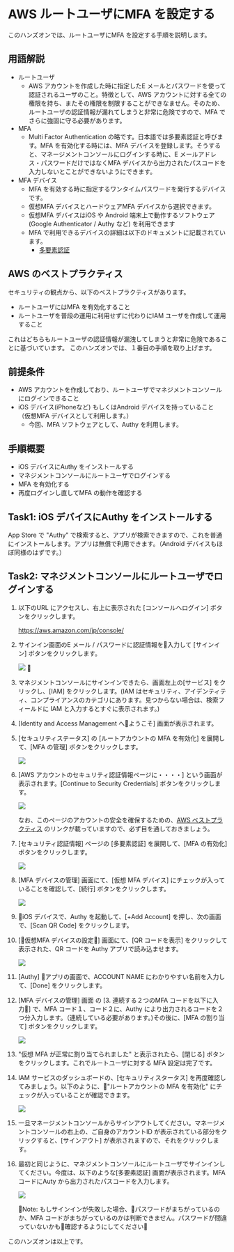 # AWS ルートユーザにMFA を設定する

このハンズオンでは、ルートユーザにMFA を設定する手順を説明します。

## 用語解説
- ルートユーザ
  - AWS アカウントを作成した時に指定したE メールとパスワードを使って認証されるユーザのこと。特徴として、AWS アカウントに対する全ての権限を持ち、またその権限を制限することができなません。そのため、ルートユーザの認証情報が漏れてしまうと非常に危険ですので、MFA でさらに強固に守る必要があります。
- MFA
  - Multi Factor Authentication の略です。日本語では多要素認証と呼びます。MFA を有効化する時には、MFA デバイスを登録します。そうすると、マネージメントコンソールにログインする時に、E メールアドレス・パスワードだけではなくMFA デバイスから出力されたパスコードを入力しないとことができないようにできます。
- MFA デバイス
  - MFA を有効する時に指定するワンタイムパスワードを発行するデバイスです。
  - 仮想MFA デバイスとハードウェアMFA デバイスから選択できます。
  - 仮想MFA デバイスはiOS や Android 端末上で動作するソフトウェア(Google Authenticator / Authy など) を利用できます
  - MFA で利用できるデバイスの詳細は以下のドキュメントに記載されています。
    - [多要素認証](https://aws.amazon.com/jp/iam/details/mfa/)

## AWS のベストプラクティス
セキュリティの観点から、以下のベストプラクティスがあります。
- ルートユーザにはMFA を有効化すること
- ルートユーザを普段の運用に利用せずに代わりにIAM ユーザを作成して運用すること

これはどちらもルートユーザの認証情報が漏洩してしまうと非常に危険であることに基づいています。
このハンズオンでは、１番目の手順を取り上げます。

## 前提条件
- AWS アカウントを作成しており、ルートユーザでマネジメントコンソールにログインできること
- iOS デバイス(iPhoneなど) もしくはAndroid デバイスを持っていること （仮想MFA デバイスとして利用します。）
  - 今回、MFA ソフトウェアとして、Authy を利用します。

## 手順概要
- iOS デバイスにAuthy をインストールする
- マネジメントコンソールにルートユーザでログインする
- MFA を有効化する
- 再度ログインし直してMFA の動作を確認する

## Task1: iOS デバイスにAuthy をインストールする

App Store で "Authy" で検索すると、アプリが検索できますので、これを普通にインストールします。アプリは無償で利用できます。（Android デバイスもほぼ同様のはずです。）

## Task2: マネジメントコンソールにルートユーザでログインする

1. 以下のURL にアクセスし、右上に表示された [コンソールへログイン] ボタンをクリックします。

    https://aws.amazon.com/jp/console/

1. サインイン画面のE メール / パスワードに認証情報を入力して [サインイン] ボタンをクリックします。

    ![](./images/Amazon_Web_services_Sign-in.png)

1. マネジメントコンソールにサインインできたら、画面左上の[サービス] をクリックし、[IAM] をクリックします。(IAM はセキュリティ、アイデンティティ、コンプライアンスのカテゴリにあります。見つからない場合は、検索フィールドに IAM と入力するとすぐに表示されます。)

1. [Identity and Access Management へようこそ] 画面が表示されます。

1. [セキュリティステータス] の [ルートアカウントの MFA を有効化] を展開して、[MFA の管理] ボタンをクリックします。

    ![](./images/select_mfa_manage_button.png)

1. [AWS アカウントのセキュリティ認証情報ページに・・・・] という画面が表示されます。[Continue to Security Credentials] ボタンをクリックします。

    ![](./images/account_security_confirm.png)

    なお、このページのアカウントの安全を確保するための、[AWS ベストプラクティス](http://docs.aws.amazon.com/console/iam/best-practices) のリンクが載っていますので、必ず目を通しておきましょう。

1. [セキュリティ認証情報] ページの [多要素認証] を展開して、[MFA の有効化] ボタンをクリックします。

    ![](./images/enable_mfa_button.png)

1. [MFA デバイスの管理] 画面にて、[仮想 MFA デバイス] にチェックが入っていることを確認して、[続行] ボタンをクリックします。

    ![](./images/virtual_mfa_continue.png)

1. iOS デバイスで、Authy を起動して、[+Add Account] を押し、次の画面で、[Scan QR Code] をクリックします。

1. [仮想MFA デバイスの設定] 画面にて、[QR コードを表示] をクリックして表示された、QR コードを Authy アプリで読み込ませます。

    ![](./images/mfa_qr_code.png)

1. [Authy] アプリの画面で、ACCOUNT NAME にわかりやすい名前を入力して、[Done] をクリックします。

1. [MFA デバイスの管理] 画面 の [3. 連続する２つのMFA コードを以下に入力] で、MFA コード１、コード２に、Authy により出力されるコードを２つ分入力します。（連続している必要があります。)その後に、[MFA の割り当て] ボタンをクリックします。


    ![](./images/input_mfacode.png)

1. "仮想 MFA が正常に割り当てられました" と表示されたら、[閉じる] ボタンをクリックします。これでルートユーザに対する MFA 設定は完了です。

1. IAM サービスのダッシュボードの、[セキュリティスタータス] を再度確認してみましょう。以下のように、"ルートアカウントの MFA を有効化" にチェックが入っていることが確認できます。

    ![](./images/mfa_enabled.png)

1. 一旦マネージメントコンソールからサインアウトしてください。マネージメントコンソールの右上の、ご自身のアカウントID が表示されている部分をクリックすると、[サインアウト] が表示されますので、それをクリックします。

1. 最初と同じように、マネジメントコンソールにルートユーザでサインインしてください。今度は、以下のような[多要素認証] 画面が表示されます。MFA コードにAuty から出力されたパスコードを入力します。

    ![](./images/mfa_signin.png)


    Note: もしサインインが失敗した場合、パスワードがまちがっているのか、MFA コードがまちがっているのかは判断できません。パスワードが間違っていないかも確認するようにしてください

このハンズオンは以上です。










